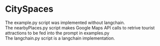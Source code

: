 # CitySpaces
The example.py script was implemented without langchain.\
The nearbyPlaces.py script makes Google Maps API calls to retrive tourist attractions to be fed into the prompt in examples.py\
The langchain.py script is a langchain implementation.
